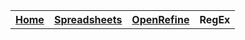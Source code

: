 <table style="width:100%">
  <tr>
    <th><a href="home.md">Home</a></th>
    <th><a href="spreadsheets.md">Spreadsheets</a></th>
    <th><a href="DpenRefine.md">OpenRefine</a></th>
    <th>RegEx</th>
  </tr>
<table>